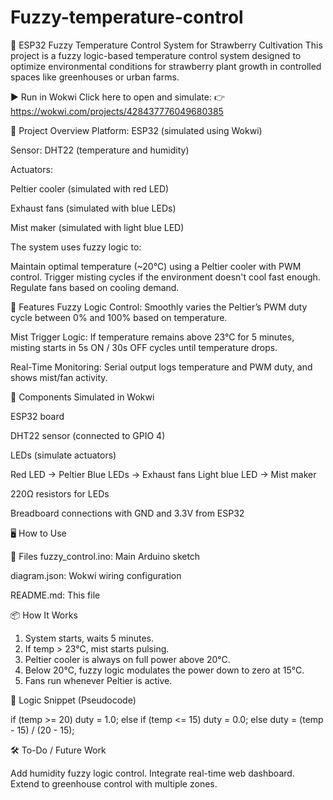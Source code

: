 # Fuzzy-temperature-control

🌿 ESP32 Fuzzy Temperature Control System for Strawberry Cultivation
This project is a fuzzy logic-based temperature control system designed to optimize environmental conditions for strawberry plant growth in controlled spaces like greenhouses or urban farms.

▶️ Run in Wokwi
Click here to open and simulate:
👉 https://wokwi.com/projects/428437776049680385

🚀 Project Overview
Platform: ESP32 (simulated using Wokwi)

Sensor: DHT22 (temperature and humidity)

Actuators:

Peltier cooler (simulated with red LED)

Exhaust fans (simulated with blue LEDs)

Mist maker (simulated with light blue LED)

The system uses fuzzy logic to:

Maintain optimal temperature (~20°C) using a Peltier cooler with PWM control.
Trigger misting cycles if the environment doesn't cool fast enough.
Regulate fans based on cooling demand.

🔧 Features
Fuzzy Logic Control: Smoothly varies the Peltier’s PWM duty cycle between 0% and 100% based on temperature.

Mist Trigger Logic: If temperature remains above 23°C for 5 minutes, misting starts in 5s ON / 30s OFF cycles until temperature drops.

Real-Time Monitoring: Serial output logs temperature and PWM duty, and shows mist/fan activity.

🧪 Components Simulated in Wokwi

ESP32 board

DHT22 sensor (connected to GPIO 4)

LEDs (simulate actuators)

Red LED → Peltier
Blue LEDs → Exhaust fans
Light blue LED → Mist maker

220Ω resistors for LEDs

Breadboard connections with GND and 3.3V from ESP32

🖥️ How to Use

📁 Files
fuzzy_control.ino: Main Arduino sketch

diagram.json: Wokwi wiring configuration

README.md: This file

📦 How It Works

1. System starts, waits 5 minutes.
2. If temp > 23°C, mist starts pulsing.
3. Peltier cooler is always on full power above 20°C.
4. Below 20°C, fuzzy logic modulates the power down to zero at 15°C.
5. Fans run whenever Peltier is active.
   
🧠 Logic Snippet (Pseudocode)

if (temp >= 20) duty = 1.0;
else if (temp <= 15) duty = 0.0;
else duty = (temp - 15) / (20 - 15);

🛠️ To-Do / Future Work

Add humidity fuzzy logic control.
Integrate real-time web dashboard.
Extend to greenhouse control with multiple zones.

